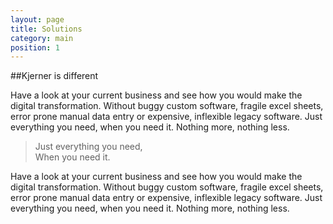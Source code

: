 ```yaml
---
layout: page
title: Solutions
category: main
position: 1
---
```


##Kjerner is different

Have a look at your current business and see how you would make the digital transformation.
Without buggy custom software, fragile excel sheets, error prone manual data entry or expensive, inflexible legacy software. Just everything you need, when you need it. Nothing more, nothing less.

> Just everything you need,<br>When you need it.

Have a look at your current business and see how you would make the digital transformation.
Without buggy custom software, fragile excel sheets, error prone manual data entry or expensive, inflexible legacy software. Just everything you need, when you need it. Nothing more, nothing less.